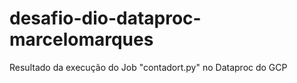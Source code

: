 # desafio-dio-dataproc-marcelomarques
Resultado da execução do Job "contadort.py" no Dataproc do GCP
